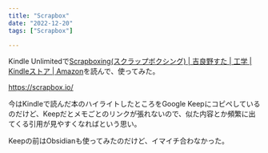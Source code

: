 ```yaml
---
title: "Scrapbox"
date: "2022-12-20"
tags: ["Scrapbox"]

---
```


Kindle Unlimitedで[Scrapboxing(スクラップボクシング) | 吉良野すた | 工学 | Kindleストア | Amazon](https://www.amazon.co.jp/dp/B09YLFQZ29)を読んで、使ってみた。

https://scrapbox.io/

今はKindleで読んだ本のハイライトしたところをGoogle Keepにコピペしているのだけど、Keepだとメモごとのリンクが張れないので、似た内容とか頻繁に出てくる引用が見やすくなればという思い。

Keepの前はObsidianも使ってみたのだけど、イマイチ合わなかった。
